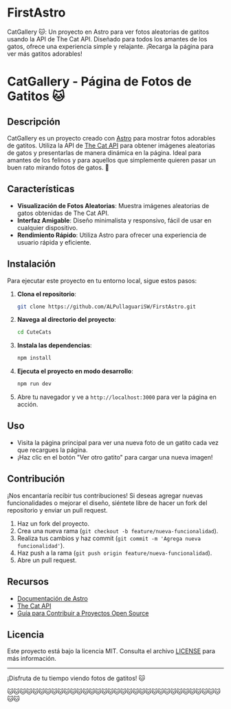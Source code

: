 # FirstAstro
CatGallery 🐱: Un proyecto en Astro para ver fotos aleatorias de gatitos usando la API de The Cat API. Diseñado para todos los amantes de los gatos, ofrece una experiencia simple y relajante. ¡Recarga la página para ver más gatitos adorables!


# CatGallery - Página de Fotos de Gatitos 🐱

## Descripción

CatGallery es un proyecto creado con [Astro](https://astro.build/) para mostrar fotos adorables de gatitos. Utiliza la API de [The Cat API](https://thecatapi.com/) para obtener imágenes aleatorias de gatos y presentarlas de manera dinámica en la página. Ideal para amantes de los felinos y para aquellos que simplemente quieren pasar un buen rato mirando fotos de gatos. 🐾

## Características

- **Visualización de Fotos Aleatorias**: Muestra imágenes aleatorias de gatos obtenidas de The Cat API.
- **Interfaz Amigable**: Diseño minimalista y responsivo, fácil de usar en cualquier dispositivo.
- **Rendimiento Rápido**: Utiliza Astro para ofrecer una experiencia de usuario rápida y eficiente.

## Instalación

Para ejecutar este proyecto en tu entorno local, sigue estos pasos:

1. **Clona el repositorio**:

    ```bash
    git clone https://github.com/ALPullaguariSW/FirstAstro.git

2. **Navega al directorio del proyecto**:

    ```bash
    cd CuteCats
    ```

3. **Instala las dependencias**:

    ```bash
    npm install
    ```

4. **Ejecuta el proyecto en modo desarrollo**:

    ```bash
    npm run dev
    ```

5. Abre tu navegador y ve a `http://localhost:3000` para ver la página en acción.

## Uso

- Visita la página principal para ver una nueva foto de un gatito cada vez que recargues la página.
- ¡Haz clic en el botón "Ver otro gatito" para cargar una nueva imagen!

## Contribución

¡Nos encantaría recibir tus contribuciones! Si deseas agregar nuevas funcionalidades o mejorar el diseño, siéntete libre de hacer un fork del repositorio y enviar un pull request.

1. Haz un fork del proyecto.
2. Crea una nueva rama (`git checkout -b feature/nueva-funcionalidad`).
3. Realiza tus cambios y haz commit (`git commit -m 'Agrega nueva funcionalidad'`).
4. Haz push a la rama (`git push origin feature/nueva-funcionalidad`).
5. Abre un pull request.

## Recursos

- [Documentación de Astro](https://docs.astro.build/)
- [The Cat API](https://thecatapi.com/)
- [Guía para Contribuir a Proyectos Open Source](https://opensource.guide/es/)

## Licencia

Este proyecto está bajo la licencia MIT. Consulta el archivo [LICENSE](LICENSE) para más información.

---

¡Disfruta de tu tiempo viendo fotos de gatitos! 🐱

🐱🐱🐱🐱🐱🐱🐱🐱🐱🐱🐱🐱🐱🐱🐱🐱🐱🐱🐱🐱🐱🐱🐱🐱🐱🐱🐱🐱🐱🐱🐱🐱🐱🐱🐱🐱
